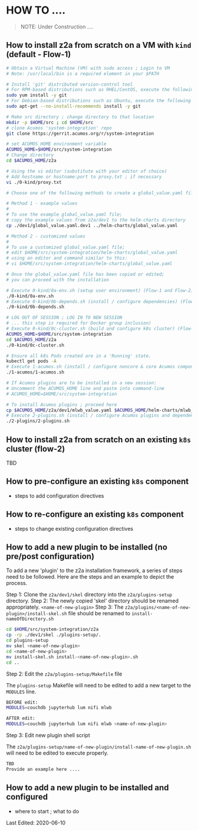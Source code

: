 # HOW TO ....

>NOTE: Under Construction ....

## How to install z2a from scratch on a VM with `kind` (default - Flow-1)

```sh
# Obtain a Virtual Machine (VM) with sudo access ; Login to VM
# Note: /usr/local/bin is a required element in your $PATH

# Install 'git' distributed version-control tool
# For RPM-based distributions such as RHEL/CentOS, execute the following command:
sudo yum install -y git
# For Debian-based distributions such as Ubuntu, execute the following command:
sudo apt-get --no-install-recommends install -y git

# Make src directory ; change directory to that location
mkdir -p $HOME/src ; cd $HOME/src
# clone Acumos 'system-integration' repo
git clone https://gerrit.acumos.org/r/system-integration

# set ACUMOS_HOME environment variable
ACUMOS_HOME=$HOME/src/system-integration
# Change directory
cd $ACUMOS_HOME/z2a

# Using the vi editor (substitute with your editor of choice)
# Add hostname or hostname:port to proxy.txt ; if necessary
vi ./0-kind/proxy.txt

# Choose one of the following methods to create a global_value.yaml file

# Method 1 - example values
#
# To use the example global_value.yaml file;
# copy the example values from z2a/dev1 to the helm-charts directory
cp ./dev1/global_value.yaml.dev1 ../helm-charts/global_value.yaml

# Method 2 - customized values
#
# To use a customized global_value.yaml file;
# edit $HOME/src/system-integration/helm-charts/global_value.yaml
# using an editor and command similar to this:
# vi $HOME/src/system-integration/helm-charts/global_value.yaml

# Once the global_value.yaml file has been copied or edited;
# you can proceed with the installation

# Execute 0-kind/0a-env.sh (setup user environment) (Flow-1 and Flow-2)
./0-kind/0a-env.sh
# Execute 0-kind/0b-depends.sh (install / configure dependencies) (Flow-1 only)
./0-kind/0b-depends.sh

# LOG OUT OF SESSION ; LOG IN TO NEW SESSION
# ... this step is required for Docker group inclusion)
# Execute 0-kind/0c-cluster.sh (build and configure k8s cluster) (Flow-1 only)
ACUMOS_HOME=$HOME/src/system-integration
cd $ACUMOS_HOME/z2a
./0-kind/0c-cluster.sh

# Ensure all k8s Pods created are in a 'Running' state.
kubectl get pods -A
# Execute 1-acumos.sh (install / configure noncore & core Acumos components)
./1-acumos/1-acumos.sh

# If Acumos plugins are to be installed in a new session:
# Uncomment the ACUMOS_HOME line and paste into command-line
# ACUMOS_HOME=$HOME/src/system-integration

# To install Acumos plugins ; proceed here
cp $ACUMOS_HOME/z2a/dev1/mlwb_value.yaml $ACUMOS_HOME/helm-charts/mlwb_value.yaml
# Execute 2-plugins.sh (install / configure Acumos plugins and dependencies) (Flow-1 and Flow-2)
./2-plugins/2-plugins.sh
```

## How to install z2a from scratch on an existing `k8s` cluster (flow-2)

TBD

## How to pre-configure an existing `k8s` component

* steps to add configuration directives

## How to re-configure an existing `k8s` component

* steps to change existing configuration directives

## How to add a new plugin to be installed (no pre/post configuration)

To add a new 'plugin' to the z2a installation framework, a series of steps need to be followed.  Here are the steps and an example to depict the process.

Step 1: Clone the `z2a/dev1/skel` directory into the `z2a/plugins-setup` directory.
Step 2: The newly copied 'skel' directory should be renamed appropriately. `<name-of-new-plugin>`
Step 3: The `z2a/plugins/<name-of-new-plugin>/install-skel.sh` file should be renamed to `install-nameOfDirectory.sh`

```sh
cd $HOME/src/system-integration/z2a
cp -rp ./dev1/skel ./plugins-setup/.
cd plugins-setup
mv skel <name-of-new-plugin>
cd <name-of-new-plugin>
mv install-skel.sh install-<name-of-new-plugin>.sh
cd ..
```

Step 2: Edit the `z2a/plugins-setup/Makefile` file

The `plugins-setup` Makefile will need to be edited to add a new target to the `MODULES` line.

```sh
BEFORE edit:
MODULES=couchdb jupyterhub lum nifi mlwb

AFTER edit:
MODULES=couchdb jupyterhub lum nifi mlwb <name-of-new-plugin>
```

Step 3: Edit new plugin shell script

The `z2a/plugins-setup/name-of-new-plugin/install-name-of-new-plugin.sh` will need to be edited to execute properly.

```sh
TBD
Provide an example here ....
```

## How to add a new plugin to be installed and configured

* where to start ; what to do

Last Edited: 2020-06-10
